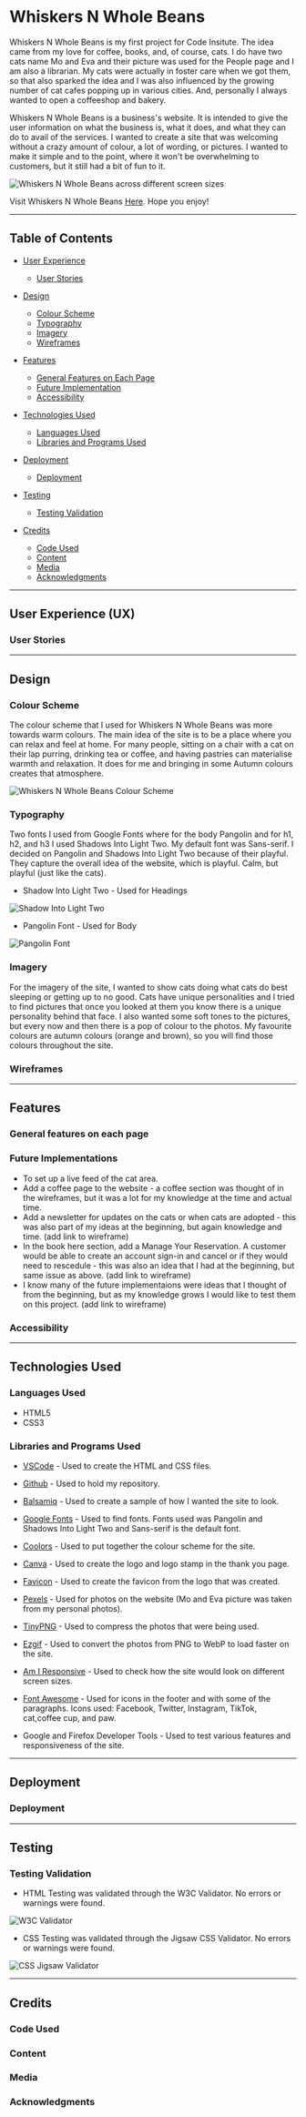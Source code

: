 # Whiskers N Whole Beans
Whiskers N Whole Beans is my first project for Code Insitute. The idea came from my love for coffee, books, and, of course, cats. I do have two cats name Mo and Eva and their picture was used for the People page and I am also a librarian. My cats were actually in foster care when we got them, so that also sparked the idea and I was also influenced by the growing number of cat cafes popping up in various cities. And, personally I always wanted to open a coffeeshop and bakery. 

Whiskers N Whole Beans is a business's website. It is intended to give the user information on what the business is, what it does, and what they can do to avail of the services. I wanted to create a site that was welcoming without a crazy amount of colour, a lot of wording, or pictures. I wanted to make it simple and to the point, where it won't be overwhelming to customers, but it still had a bit of fun to it. 

![Whiskers N Whole Beans across different screen sizes](/assets/readme-images/responsive-screens-readme.png)

Visit Whiskers N Whole Beans [Here](https://apita1423.github.io/whiskers-n-whole-beans/). Hope you enjoy!

---

## Table of Contents

* [User Experience](#user-experience-ux)
    * [User Stories](#user-stories)

* [Design](#design)
    * [Colour Scheme](#colour-scheme)
    * [Typography](#typography)
    * [Imagery](#imagery)
    * [Wireframes](#wireframes)

* [Features](#features)
    * [General Features on Each Page](#general-features-on-each-page)
    * [Future Implementation](#future-implementations)
    * [Accessibility](#accessibility)

* [Technologies Used](#technologies-used)
    * [Languages Used](#languages-used)
    * [Libraries and Programs Used](#libraries-and-programs-used)

* [Deployment](#deployment)
    * [Deployment](#deployment-1)

* [Testing](#testing)
    * [Testing Validation](#testing-validation)

* [Credits](#credits)
    * [Code Used](#code-used)
    * [Content](#content)
    * [Media](#media)
    * [Acknowledgments](#acknowledgments)

---

## User Experience (UX)

### User Stories

---

## Design

### Colour Scheme
The colour scheme that I used for Whiskers N Whole Beans was more towards warm colours. The main idea of the site is to be a place where you can relax and feel at home. For many people, sitting on a chair with a cat on their lap purring, drinking tea or coffee, and having pastries can materialise warmth and relaxation. It does for me and bringing in some Autumn colours creates that atmosphere. 

![Whiskers N Whole Beans Colour Scheme](/assets/readme-images/colour-scheme-readme.png)

### Typography
Two fonts I used from Google Fonts where for the body Pangolin and for h1, h2, and h3 I used Shadows Into Light Two. My default font was Sans-serif. I decided on Pangolin and Shadows Into Light Two because of their playful. They capture the overall idea of the website, which is playful. Calm, but playful (just like the cats). 

- Shadow Into Light Two - Used for Headings

![Shadow Into Light Two](/assets/readme-images/headings-fonts-readme.png)

- Pangolin Font - Used for Body

![Pangolin Font](/assets/readme-images/body-font-readme.png)



### Imagery
For the imagery of the site, I wanted to show cats doing what cats do best sleeping or getting up to no good. Cats have unique personalities and I tried to find pictures that once you looked at them you know there is a unique personality behind that face. I also wanted some soft tones to the pictures, but every now and then there is a pop of colour to the photos. My favourite colours are autumn colours (orange and brown), so you will find those colours throughout the site. 

### Wireframes

---

## Features

### General features on each page

### Future Implementations
- To set up a live feed of the cat area.
- Add a coffee page to the website - a coffee section was thought of in the wireframes, but it was a lot for my knowledge at the time and actual time.
- Add a newsletter for updates on the cats or when cats are adopted - this was also part of my ideas at the beginning, but again knowledge and time. (add link to wireframe)
- In the book here section, add a Manage Your Reservation. A customer would be able to create an account sign-in and cancel or if they would need to rescedule - this was also an idea that I had at the beginning, but same issue as above. (add link to wireframe)
- I know many of the future implementaions were ideas that I thought of from the beginning, but as my knowledge grows I would like to test them on this project. (add link to wireframe)


### Accessibility

---

## Technologies Used

### Languages Used
- HTML5
- CSS3

### Libraries and Programs Used
- [VSCode](https://code.visualstudio.com/) - Used to create the HTML and CSS files.
- [Github](https://github.com/) - Used to hold my repository. 
- [Balsamiq](https://balsamiq.com/) - Used to create a sample of how I wanted the site to look. 
- [Google Fonts](https://fonts.google.com/) - Used to find fonts. Fonts used was Pangolin and Shadows Into Light Two and Sans-serif is the default font. 
- [Coolors](https://coolors.co/) - Used to put together the colour scheme for the site. 
- [Canva](https://www.canva.com/) - Used to create the logo and logo stamp in the thank you page. 
- [Favicon](https://favicon.io) - Used to create the favicon from the logo that was created. 
- [Pexels](https://www.pexels.com/) - Used for photos on the website (Mo and Eva picture was taken from my personal photos).
- [TinyPNG](https://tinypng.com/) - Used to compress the photos that were being used. 
- [Ezgif](https://ezgif.com/) - Used to convert the photos from PNG to WebP to load faster on the site. 
- [Am I Responsive](https://ui.dev/amiresponsive) - Used to check how the site would look on different screen sizes. 
- [Font Awesome](https://fontawesome.com/) - Used for icons in the footer and with some of the paragraphs. Icons used: Facebook, Twitter, Instagram, TikTok, cat,coffee cup, and paw. 

- Google and Firefox Developer Tools - Used to test various features and responsiveness of the site. 
---

## Deployment

### Deployment

---

## Testing

### Testing Validation 
- HTML Testing was validated through the W3C Validator. No errors or warnings were found. 

![W3C Validator](/assets/readme-images/html-validator-readme.png)

- CSS Testing was validated through the Jigsaw CSS Validator. No errors or warnings were found. 

![CSS Jigsaw Validator](/assets/readme-images/css-validator-readme.png)

---

## Credits

### Code Used

### Content

### Media

### Acknowledgments
